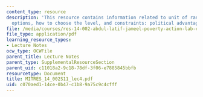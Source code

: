```yaml
---
content_type: resource
description: 'This resource contains information related to unit of randomization:
  options, how to choose the level, and constraints: political advantages.'
file: /media/courses/res-14-002-abdul-latif-jameel-poverty-action-lab-executive-training-evaluating-social-programs-2011-spring-2011/c070aed114ce0b47c1b89a75c9c4cfff_MITRES_14_002S11_lec4.pdf
file_type: application/pdf
learning_resource_types:
- Lecture Notes
ocw_type: OCWFile
parent_title: Lecture Notes
parent_type: SupplementalResourceSection
parent_uid: c11018a2-9c18-78df-3f06-e7885845bbfb
resourcetype: Document
title: MITRES_14_002S11_lec4.pdf
uid: c070aed1-14ce-0b47-c1b8-9a75c9c4cfff
---
```

